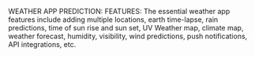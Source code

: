 WEATHER APP PREDICTION:
FEATURES:
The essential weather app features include adding multiple locations, earth time-lapse, rain  predictions, time of sun rise and sun set, UV Weather map, climate map, weather forecast, humidity, visibility, wind predictions, push notifications, API integrations, etc.
